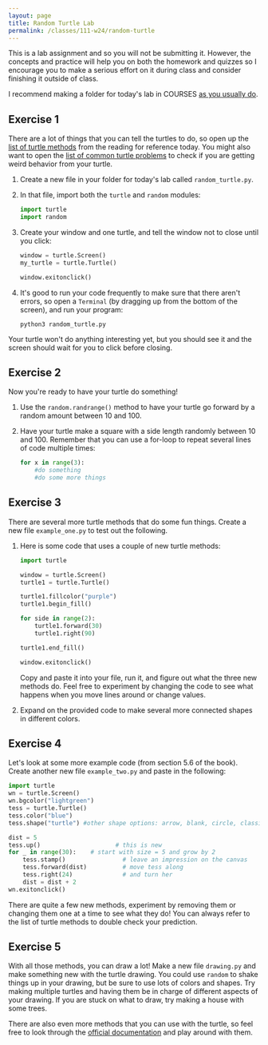 ```yaml
---
layout: page
title: Random Turtle Lab 
permalink: /classes/111-w24/random-turtle
---
```


This is a lab assignment and so you will not be submitting it.
However, the concepts and practice will help you on both the homework and quizzes so I encourage you to make a serious effort on it during class and consider finishing it outside of class.

I recommend making a folder for today's lab in COURSES [as you usually do](getting-started).

## Exercise 1
There are a lot of things that you can tell the turtles to do, so open up the [list of turtle methods](https://runestone.academy/ns/books/published/carletoncollege_fopp_winter23/PythonTurtle/SummaryOfTurtleMethods.html) from the reading for reference today.
You might also want to open the [list of common turtle problems](https://runestone.academy/ns/books/published/carletoncollege_fopp_winter23/PythonTurtle/WPCommonTurtleErrors.html) to check if you are getting weird behavior from your turtle.

1. Create a new file in your folder for today's lab called `random_turtle.py`.

2. In that file, import both the `turtle` and `random` modules:

    ```python
    import turtle
    import random
    ```

3. Create your window and one turtle, and tell the window not to close until you click:

    ```python
    window = turtle.Screen()
    my_turtle = turtle.Turtle()

    window.exitonclick()
    ```

4. It's good to run your code frequently to make sure that there aren't errors, so open a `Terminal` (by dragging up from the bottom of the screen), and run your program:
    ```
    python3 random_turtle.py
    ```

Your turtle won't do anything interesting yet, but you should see it and the screen should wait for you to click before closing.

## Exercise 2
Now you're ready to have your turtle do something! 

1. Use the `random.randrange()` method to have your turtle go forward by a random amount between 10 and 100.

2. Have your turtle make a square with a side length randomly between 10 and 100.
Remember that you can use a for-loop to repeat several lines of code multiple times:

    ```python
    for x in range(3):
        #do something
        #do some more things
    ```

## Exercise 3
There are several more turtle methods that do some fun things. 
Create a new file `example_one.py` to test out the following.

1. Here is some code that uses a couple of new turtle methods:

    ```python
    import turtle

    window = turtle.Screen()
    turtle1 = turtle.Turtle()

    turtle1.fillcolor("purple")
    turtle1.begin_fill()

    for side in range(2):
        turtle1.forward(30)
        turtle1.right(90)

    turtle1.end_fill()

    window.exitonclick()
    ```

    Copy and paste it into your file, run it, and figure out what the three new methods do. 
    Feel free to experiment by changing the code to see what happens when you move lines around or change values.

2. Expand on the provided code to make several more connected shapes in different colors.

## Exercise 4
Let's look at some more example code (from section 5.6 of the book).
Create another new file `example_two.py` and paste in the following:

```python
import turtle
wn = turtle.Screen()
wn.bgcolor("lightgreen")
tess = turtle.Turtle()
tess.color("blue")
tess.shape("turtle") #other shape options: arrow, blank, circle, classic, square, triangle

dist = 5
tess.up()                     # this is new
for _ in range(30):    # start with size = 5 and grow by 2
    tess.stamp()                # leave an impression on the canvas
    tess.forward(dist)          # move tess along
    tess.right(24)              # and turn her
    dist = dist + 2
wn.exitonclick()
```

There are quite a few new methods, experiment by removing them or changing them one at a time to see what they do!
You can always refer to the list of turtle methods to double check your prediction.

## Exercise 5
With all those methods, you can draw a lot! 
Make a new file `drawing.py` and make something new with the turtle drawing.
You could use `random` to shake things up in your drawing, but be sure to use lots of colors and shapes. 
Try making multiple turtles and having them be in charge of different aspects of your drawing.
If you are stuck on what to draw, try making a house with some trees.

There are also even more methods that you can use with the turtle, so feel free to look through the [official documentation](https://docs.python.org/3/library/turtle.html) and play around with them.